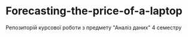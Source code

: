 # Forecasting-the-price-of-a-laptop
Репозиторій курсової роботи з предмету "Аналіз даних" 4 семестру
